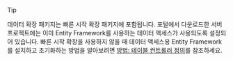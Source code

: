 
> [!TIP]
> 데이터 확장 패키지는 빠른 시작 확장 패키지에 포함됩니다. 포털에서 다운로드한 서버 프로젝트에는 이미 Entity Framework를 사용하는 데이터 액세스가 사용되도록 설정되어 있습니다. 빠른 시작 확장을 사용하지 않을 때 데이터 액세스용 Entity Framework를 설치하고 초기화하는 방법을 알아보려면 [방법: 테이블 컨트롤러 정의](../articles/app-service-mobile/app-service-mobile-dotnet-backend-how-to-use-server-sdk.md#how-to-define-a-table-controller)를 참조하세요.
> 
> 

<!---HONumber=Nov15_HO1-->